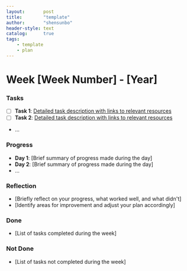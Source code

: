 ```yaml
---
layout:       post
title:        "template"
author:       "shensunbo"
header-style: text
catalog:      true
tags:
    - template
    - plan
---
```


**Week [Week Number] - [Year]**
=============================

### Tasks

* [ ] **Task 1**: [Detailed task description with links to relevant resources](https://example.com/resource1)
* [ ] **Task 2**: [Detailed task description with links to relevant resources](https://example.com/resource2)
* ...

### Progress

* **Day 1**: [Brief summary of progress made during the day]
* **Day 2**: [Brief summary of progress made during the day]
* ...

### Reflection

* [Briefly reflect on your progress, what worked well, and what didn't]
* [Identify areas for improvement and adjust your plan accordingly]

### Done

* [List of tasks completed during the week]

### Not Done

* [List of tasks not completed during the week]